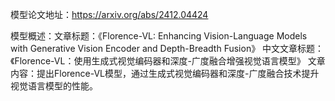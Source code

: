 模型论文地址：https://arxiv.org/abs/2412.04424

模型概述：文章标题：《Florence-VL: Enhancing Vision-Language Models with Generative Vision Encoder and Depth-Breadth Fusion》
中文文章标题：《Florence-VL：使用生成式视觉编码器和深度-广度融合增强视觉语言模型》
文章内容：提出Florence-VL模型，通过生成式视觉编码器和深度-广度融合技术提升视觉语言模型的性能。
